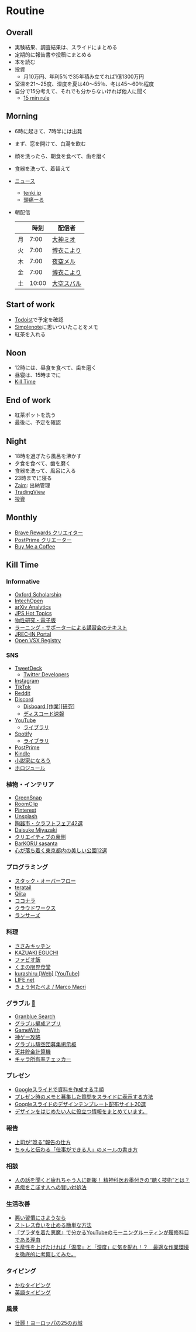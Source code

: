 # Routine
## Overall
- 実験結果、調査結果は、スライドにまとめる
- 定期的に報告書や投稿にまとめる
- 本を読む
- 投資
  * 月10万円、年利5%で35年積み立てれば1億1300万円
- 室温を21～25度、湿度を夏は40～55％、冬は45～60％程度
- 自分で15分考えて、それでも分からないければ他人に聞く
  * [15 min rule](https://twitter.com/math_rachel/status/764931533383749632)

## Morning
- 6時に起きて、7時半には出発
- まず、窓を開けて、白湯を飲む
- 顔を洗ったら、朝食を食べて、歯を磨く
- 食器を洗って、着替えて
- [ニュース](./news.md)
  - [tenki.jp](https://tenki.jp/)
  - [頭痛ーる](https://zutool.jp/)
- 朝配信

  |    | 時刻   | 配信者    |
  | -- | ----- | -------- |
  | 月 |  7:00 | [大神ミオ](https://www.youtube.com/channel/UCp-5t9SrOQwXMU7iIjQfARg)   |
  | 火 |  7:00 | [博衣こより](https://www.youtube.com/channel/UC6eWCld0KwmyHFbAqK3V-Rw)  |
  | 木 |  7:00 | [夜空メル](https://www.youtube.com/channel/UCD8HOxPs4Xvsm8H0ZxXGiBw)   |
  | 金 |  7:00 | [博衣こより](https://www.youtube.com/channel/UC6eWCld0KwmyHFbAqK3V-Rw)  |
  | 土 | 10:00 | [大空スバル](https://www.youtube.com/channel/UCvzGlP9oQwU--Y0r9id_jnA) |

## Start of work
- [Todoist](https://todoist.com/app/inbox)で予定を確認
- [Simplenote](https://app.simplenote.com/)に思いついたことをメモ
- 紅茶を入れる

## Noon
- 12時には、昼食を食べて、歯を磨く
- 昼寝は、15時までに
- [Kill Time](./kill-time.md)

## End of work
- 紅茶ポットを洗う
- 最後に、予定を確認

## Night
- 18時を過ぎたら風呂を沸かす
- 夕食を食べて、歯を磨く
- 食器を洗って、風呂に入る
- 23時までに寝る
- [Zaim](https://zaim.net/): 出納管理
- [TradingView](https://jp.tradingview.com/chart/)
- [投資](./investment.md)

## Monthly
- [Brave Rewards クリエイター](https://publishers.basicattentiontoken.org/publishers/home?locale=ja)
- [PostPrime クリエーター](https://postprime.com/dashboard)
- [Buy Me a Coffee](https://www.buymeacoffee.com/)

## Kill Time
### Informative
- [Oxford Scholarship](https://oxford.universitypressscholarship.com/)
- [IntechOpen](https://www.intechopen.com/)
- [arXiv Analytics](http://arxitics.com/)
- [JPS Hot Topics](https://jpsht.jps.jp/)
- [物性研究・電子版](http://mercury.yukawa.kyoto-u.ac.jp/~bussei.kenkyu/archives/section/02000)
- [ラーニング・サポーターによる講習会のテキスト](https://www.library.osaka-u.ac.jp/ta_lectures/)
- [JREC\-IN Portal](https://jrecin.jst.go.jp/)
- [Open VSX Registry](https://open-vsx.org/)

### SNS
- [TweetDeck](https://tweetdeck.twitter.com/)
  - [Twitter Developers](https://developer.twitter.com/en/apps/)
- [Instagram](https://www.instagram.com/)
- [TikTok](https://www.tiktok.com/)
- [Reddit](https://www.reddit.com/)
- [Discord](https://discord.com/app)
  - [Disboard [作業]](https://disboard.org/ja/servers/tag/%E4%BD%9C%E6%A5%AD)[[研究]](https://disboard.org/ja/servers/tag/%E7%A0%94%E7%A9%B6)
  - [ディスコード速報](https://dissoku.net/search/tag/%E4%BD%9C%E6%A5%AD?page=1)
- [YouTube](https://www.youtube.com/)
  - [ライブラリ](https://www.youtube.com/feed/library)
- [Spotify](https://open.spotify.com/)
  - [ライブラリ](https://open.spotify.com/collection/playlists)
- [PostPrime](https://postprime.com)
- [Kindle](https://read.amazon.co.jp/kindle-library)
- [小説家になろう](https://syosetu.com/favnovelmain/list/)
- [ホロジュール](https://schedule.hololive.tv/)

### 植物・インテリア
- [GreenSnap](https://greensnap.jp/timeline)
- [RoomClip](https://roomclip.jp/)
- [Pinterest](https://www.pinterest.jp/)
- [Unsplash](https://unsplash.com/)
- [陶器市・クラフトフェア42選](https://uchill.jp/blog/pottery-fes/toukiichi-craftsfair/)
- [Daisuke Miyazaki](https://www.youtube.com/c/DaisukeMiyazakiTV/videos)
- [クリエイティブの裏側](https://www.youtube.com/channel/UC5QPjyH-ASgmOLEbuBhMgEg/videos)
- [BarKORU sasanta](https://www.youtube.com/channel/UCsXYnNB2EVTEFBO-ObqGrrQ/videos)
- [心が落ち着く東京都内の美しい公園12選](https://rtrp.jp/articles/4509/)

### プログラミング
- [スタック・オーバーフロー](https://ja.stackoverflow.com/)
- [teratail](https://teratail.com/)
- [Qiita](https://qiita.com/question-waiting-answers)
- [ココナラ](https://coconala.com/requests/categories/11?categoryId=11&page=1)
- [クラウドワークス](https://crowdworks.jp/public/jobs/group/development)
- [ランサーズ](https://www.lancers.jp/work/search/system?open=1&ref=header_menu&show_description=1&sort=client&work_rank%5B%5D=0&work_rank%5B%5D=2&work_rank%5B%5D=3)

### 料理
- [ささみキッチン](https://www.youtube.com/channel/UCmqmviEVZbMSgYB7cQWTU9Q/videos)
- [KAZUAKI EGUCHI](https://www.youtube.com/channel/UCluB47fcS-RnvNjPHrXYS5Q/videos)
- [ファビオ飯](https://www.youtube.com/channel/UC9poG8aQWgYvJykq9PXsvoA/videos)
- [くまの限界食堂](https://www.youtube.com/channel/UCw2lRr9C-KTpoNlYK-oH93g/videos)
- [kurashiru [Web]](https://www.kurashiru.com/) [[YouTube]](https://www.youtube.com/c/kurashiru/videos)
- [LIFE\.net](https://www.youtube.com/channel/UC1oDYmq2regnCn60SWrWbbg/videos)
- [きょう何たべよ / Marco Macri](https://www.youtube.com/channel/UCQnsCgHXnXR4y8fecFCJQcw/videos)

### グラブル [🔗](http://game.granbluefantasy.jp/#mypage)
- [Granblue Search](https://gbs.eriri.net/)
- [グラブル編成アプリ](http://share.gbf.life/)
- [GameWith](https://xn--bck3aza1a2if6kra4ee0hf.gamewith.jp/)
- [神ゲー攻略](https://kamigame.jp/%E3%82%B0%E3%83%A9%E3%83%96%E3%83%AB/index.html)
- [グラブル騎空団募集掲示板](https://gbf-bbs.com/)
- [天井貯金計算機](http://2shin.net/tokidoki/grbl/tenjo.html)
- [キャラ所有率チェッカー](https://xn--bck3aza1a2if6kra4ee0hf.gamewith.jp/article/show/54257#sdtZsIMtXsKtnsItnTsIuCsI2BsZ2DsRN2SsKIQtnZsZRQtXsJ2QtfsQIb2f2RsmthsJtRFelsCCtPP2ctnse2hsZtbRsItWbsMtijsZJuBtahskCtCsOjatmUIsktWsn2itCuCtWjskuAtGHJmmaGYshtnl)

### プレゼン
- [Googleスライドで資料を作成する手順](https://daisukekmr.hatenablog.com/entry/2017/02/14/224005#2-%E3%82%A2%E3%82%A6%E3%83%88%E3%83%A9%E3%82%A4%E3%83%B3%E4%BD%9C%E6%88%90)
- [プレゼン時のメモと募集した質問をスライドに表示する方法](https://dxs.co.jp/blog/google-slide-presentation/)
- [Googleスライドのデザインテンプレート配布サイト20選](https://goworkship.com/magazine/googleslide-template-matome/)
- [デザインをはじめたい人に役立つ情報をまとめています。](https://umuco.jp/category/creative/design/)

### 報告
- [上司が“唸る”報告の仕方](https://www.insource.co.jp/businessbunsho/houkoku_shikata.html)
- [ちゃんと伝わる「仕事ができる人」のメールの書き方](https://www.lifehacker.jp/article/208480how-to-write-email-for-people-who-can-work/)

### 相談
- [人の話を聞くと疲れちゃう人に朗報！ 精神科医お墨付きの“聴く技術”とは？](https://ddnavi.com/review/538982/a/)
- [愚痴をこぼす人への賢い対処法](https://commu-training.isoroot.jp/blog/n-guchi-taisyo-0209/)

### 生活改善
- [悪い習慣にさようなら](https://www.nike.com/jp/a/how-to-break-bad-habits)
- [ストレス食いを止める簡単な方法](https://www.nike.com/jp/a/what-is-emotional-eating)
- [『プラダを着た悪魔』で分かるYouTubeのモーニングルーティンが履修科目である理由](https://www.youtube.com/watch?v=l3nwZ4uUasE)
- [生産性を上げたければ「温度」と「湿度」に気を配れ！？　最適な作業環境を徹底的に考察してみた。](https://studyhacker.net/columns/best-temperature-efficiency)

### タイピング
- [かなタイピング](https://www.e-typing.ne.jp/member/cht.asp?tp=1)
- [英語タイピング](https://www.e-typing.ne.jp/member/cht.asp?tp=2)

### 風景
- [壮麗！ヨーロッパの25のお城](https://www.buzzfeed.com/jp/bfjapan/29catsles)